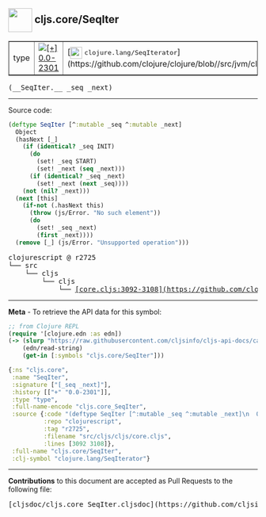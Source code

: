 ## <img width="48px" valign="middle" src="http://i.imgur.com/Hi20huC.png"> cljs.core/SeqIter

 <table border="1">
<tr>

<td>type</td>
<td><a href="https://github.com/cljsinfo/cljs-api-docs/tree/0.0-2301"><img valign="middle" alt="[+] 0.0-2301" src="https://img.shields.io/badge/+-0.0--2301-lightgrey.svg"></a> </td>
<td>
[<img height="24px" valign="middle" src="http://i.imgur.com/1GjPKvB.png"> <samp>clojure.lang/SeqIterator</samp>](https://github.com/clojure/clojure/blob//src/jvm/clojure/lang/SeqIterator.java)
</td>
</tr>
</table>

 <samp>
(__SeqIter.__ _seq _next)<br>
</samp>

---





Source code:

```clj
(deftype SeqIter [^:mutable _seq ^:mutable _next]
  Object
  (hasNext [_]
    (if (identical? _seq INIT)
      (do
        (set! _seq START)
        (set! _next (seq _next)))
      (if (identical? _seq _next)
        (set! _next (next _seq))))
    (not (nil? _next)))
  (next [this]
    (if-not (.hasNext this)
      (throw (js/Error. "No such element"))
      (do
        (set! _seq _next)
        (first _next))))
  (remove [_] (js/Error. "Unsupported operation")))
```

 <pre>
clojurescript @ r2725
└── src
    └── cljs
        └── cljs
            └── <ins>[core.cljs:3092-3108](https://github.com/clojure/clojurescript/blob/r2725/src/cljs/cljs/core.cljs#L3092-L3108)</ins>
</pre>


---

__Meta__ - To retrieve the API data for this symbol:

```clj
;; from Clojure REPL
(require '[clojure.edn :as edn])
(-> (slurp "https://raw.githubusercontent.com/cljsinfo/cljs-api-docs/catalog/cljs-api.edn")
    (edn/read-string)
    (get-in [:symbols "cljs.core/SeqIter"]))
```

```clj
{:ns "cljs.core",
 :name "SeqIter",
 :signature ["[_seq _next]"],
 :history [["+" "0.0-2301"]],
 :type "type",
 :full-name-encode "cljs.core_SeqIter",
 :source {:code "(deftype SeqIter [^:mutable _seq ^:mutable _next]\n  Object\n  (hasNext [_]\n    (if (identical? _seq INIT)\n      (do\n        (set! _seq START)\n        (set! _next (seq _next)))\n      (if (identical? _seq _next)\n        (set! _next (next _seq))))\n    (not (nil? _next)))\n  (next [this]\n    (if-not (.hasNext this)\n      (throw (js/Error. \"No such element\"))\n      (do\n        (set! _seq _next)\n        (first _next))))\n  (remove [_] (js/Error. \"Unsupported operation\")))",
          :repo "clojurescript",
          :tag "r2725",
          :filename "src/cljs/cljs/core.cljs",
          :lines [3092 3108]},
 :full-name "cljs.core/SeqIter",
 :clj-symbol "clojure.lang/SeqIterator"}

```

---

__Contributions__ to this document are accepted as Pull Requests to the following file:

 <pre>
[cljsdoc/cljs.core_SeqIter.cljsdoc](https://github.com/cljsinfo/cljs-api-docs/blob/master/cljsdoc/cljs.core_SeqIter.cljsdoc)
</pre>

